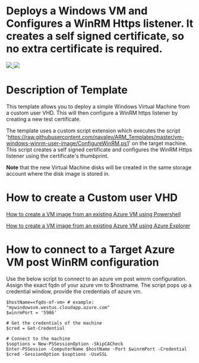 # Deploys a Windows VM and Configures a WinRM Https listener. It creates a self signed certificate, so no extra certificate is required.

<a href="https://portal.azure.com/#create/Microsoft.Template/uri/https%3A%2F%2Fraw.githubusercontent.com%2Fnavalev%2FARM_Templates%2Fmaster%2Fvm-windows-winrm-user-image%2Fazuredeploy.json" target="_blank">
    <img src="http://azuredeploy.net/deploybutton.png"/>
</a>
<a href="http://armviz.io/#/?load=https%3A%2F%2Fraw.githubusercontent.com%2Fnavalev%2FARM_Templates%2Fmaster%2Fvm-windows-winrm-user-image%2Fazuredeploy.json" target="_blank">
    <img src="http://armviz.io/visualizebutton.png"/>
</a>

Description of Template
=======================
This template allows you to deploy a simple Windows Virtual Machine from a custom user VHD.
This will then configure a WinRM https listener by creating a new test certificate.

The template uses a custom script extension which executes the script 'https://raw.githubusercontent.com/navalev/ARM_Templates/master/vm-windows-winrm-user-image/ConfigureWinRM.ps1' on the target machine.
This script creates a self signed certificate and configures the WinRM Https listener using the certificate's thumbprint.

**Note** that the new Virtual Machine disks will be created in the same storage account where the disk image is stored in.

How to create a Custom user VHD
===============================
[How to create a VM image from an existing Azure VM using Powershell](https://azure.microsoft.com/en-us/documentation/articles/virtual-machines-windows-capture-image/)

[How to create a VM image from an existing Azure VM using Azure Explorer](http://www.codeisahighway.com/how-to-use-arm-explorer-to-capture-your-own-custom-virtual-machine-image-under-azure-resource-manager/)


How to connect to a Target Azure VM post WinRM configuration
============================================================
Use the below script to connect to an azure vm post winrm configuration. Assign the exact fqdn of your azure vm to $hostname.
The script pops up a credential window, provide the credentials of azure vm.

	$hostName=<fqdn-of-vm> # example: "mywindowsvm.westus.cloudapp.azure.com"
	$winrmPort = '5986'

	# Get the credentials of the machine
	$cred = Get-Credential

	# Connect to the machine
	$soptions = New-PSSessionOption -SkipCACheck
	Enter-PSSession -ComputerName $hostName -Port $winrmPort -Credential $cred -SessionOption $soptions -UseSSL
